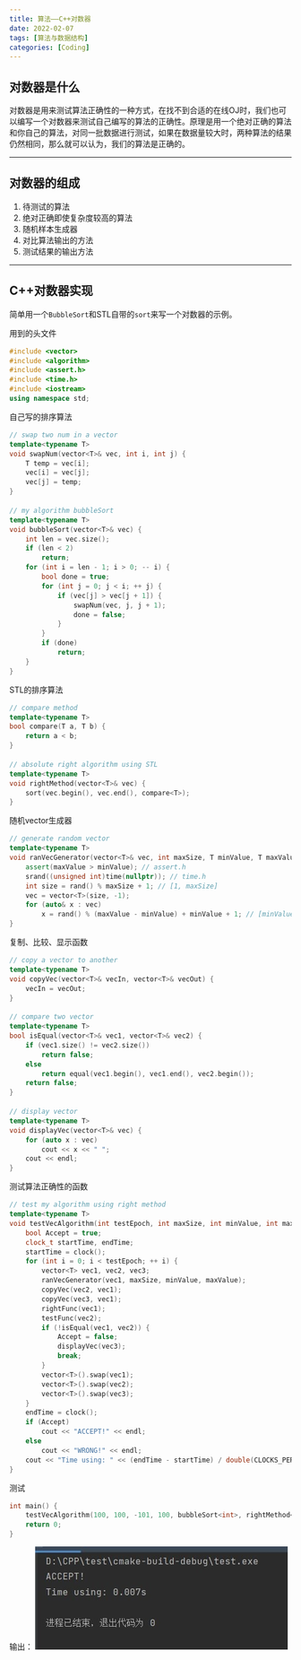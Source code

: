 ```yaml
---
title: 算法——C++对数器
date: 2022-02-07
tags: [算法与数据结构]
categories: [Coding]
---
```


## 对数器是什么
对数器是用来测试算法正确性的一种方式，在找不到合适的在线OJ时，我们也可以编写一个对数器来测试自己编写的算法的正确性。原理是用一个绝对正确的算法和你自己的算法，对同一批数据进行测试，如果在数据量较大时，两种算法的结果仍然相同，那么就可以认为，我们的算法是正确的。

-----

## 对数器的组成
1. 待测试的算法
2. 绝对正确即使复杂度较高的算法
3. 随机样本生成器
4. 对比算法输出的方法
5. 测试结果的输出方法

-----

## C++对数器实现
简单用一个`BubbleSort`和STL自带的`sort`来写一个对数器的示例。

用到的头文件
```C++
#include <vector>  
#include <algorithm>  
#include <assert.h>  
#include <time.h>  
#include <iostream>  
using namespace std;
```

自己写的排序算法
```C++
// swap two num in a vector  
template<typename T>  
void swapNum(vector<T>& vec, int i, int j) {  
	T temp = vec[i];  
	vec[i] = vec[j];  
	vec[j] = temp;  
}  
  
// my algorithm bubbleSort  
template<typename T>  
void bubbleSort(vector<T>& vec) {  
	int len = vec.size();  
	if (len < 2)  
		return;  
	for (int i = len - 1; i > 0; -- i) {  
		bool done = true;  
		for (int j = 0; j < i; ++ j) {  
			if (vec[j] > vec[j + 1]) {  
				swapNum(vec, j, j + 1);  
				done = false;  
			}  
		}  
		if (done)  
			return;  
	}
}
```

STL的排序算法
```C++
// compare method  
template<typename T>  
bool compare(T a, T b) {  
	return a < b;  
}  
  
// absolute right algorithm using STL  
template<typename T>  
void rightMethod(vector<T>& vec) {  
	sort(vec.begin(), vec.end(), compare<T>);  
}
```

随机vector生成器
```C++
// generate random vector  
template<typename T>  
void ranVecGenerator(vector<T>& vec, int maxSize, T minValue, T maxValue) {  
	assert(maxValue > minValue); // assert.h  
	srand((unsigned int)time(nullptr)); // time.h  
	int size = rand() % maxSize + 1; // [1, maxSize]  
	vec = vector<T>(size, -1);  
	for (auto& x : vec)  
		x = rand() % (maxValue - minValue) + minValue + 1; // [minValue + 1, maxValue]  
}
```

复制、比较、显示函数
```C++
// copy a vector to another  
template<typename T>  
void copyVec(vector<T>& vecIn, vector<T>& vecOut) {  
    vecIn = vecOut;  
}  
  
// compare two vector  
template<typename T>  
bool isEqual(vector<T>& vec1, vector<T>& vec2) {  
    if (vec1.size() != vec2.size())  
        return false;  
 	else 
		return equal(vec1.begin(), vec1.end(), vec2.begin());  
 	return false;
}  
  
// display vector  
template<typename T>  
void displayVec(vector<T>& vec) {  
	for (auto x : vec)  
		cout << x << " ";  
	cout << endl;  
}
```

测试算法正确性的函数
```C++
// test my algorithm using right method  
template<typename T>  
void testVecAlgorithm(int testEpoch, int maxSize, int minValue, int maxValue, void (*rightFunc)(vector<T>&), void (*testFunc)(vector<T>&)) {  
	bool Accept = true;  
	clock_t startTime, endTime;  
	startTime = clock();  
	for (int i = 0; i < testEpoch; ++ i) {  
		vector<T> vec1, vec2, vec3;  
		ranVecGenerator(vec1, maxSize, minValue, maxValue);  
		copyVec(vec2, vec1);  
		copyVec(vec3, vec1);  
		rightFunc(vec1);  
		testFunc(vec2);  
		if (!isEqual(vec1, vec2)) {  
			Accept = false;  
			displayVec(vec3);  
			break; 
		}  
		vector<T>().swap(vec1);  
		vector<T>().swap(vec2);  
		vector<T>().swap(vec3);  
	}  
	endTime = clock();  
	if (Accept)  
		cout << "ACCEPT!" << endl;  
	else 
		cout << "WRONG!" << endl; 
	cout << "Time using: " << (endTime - startTime) / double(CLOCKS_PER_SEC) << 's' << endl; 
}
```

测试
```C++
int main() {  
	testVecAlgorithm(100, 100, -101, 100, bubbleSort<int>, rightMethod<int>);  
	return 0;  
}
```

输出：
![](/post_images/posts/Coding/算法——C++对数器/C++对数器运行结果.jpg "对数器运行结果")

